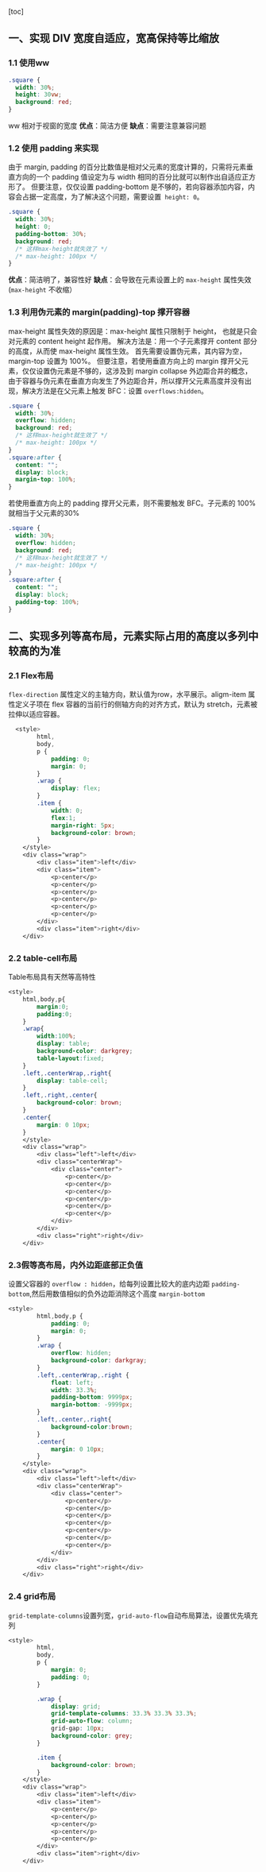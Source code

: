 [toc]

## 一、实现 DIV 宽度自适应，宽高保持等比缩放

### 1.1 使用ww

```css
.square {
  width: 30%;
  height: 30vw;
  background: red;
}
```

ww 相对于视窗的宽度
**优点**：简洁方便
**缺点**：需要注意兼容问题

### 1.2 使用 padding 来实现

由于 margin, padding 的百分比数值是相对父元素的宽度计算的，只需将元素垂直方向的一个 padding 值设定为与 width 相同的百分比就可以制作出自适应正方形了。
但要注意，仅仅设置 padding-bottom 是不够的，若向容器添加内容，内容会占据一定高度，为了解决这个问题，需要设置` height: 0`。

```css
.square {
  width: 30%;
  height: 0;
  padding-bottom: 30%;
  background: red;
  /* 这样max-height就失效了 */
  /* max-height: 100px */
}
```

**优点**：简洁明了，兼容性好
**缺点**：会导致在元素设置上的 `max-height` 属性失效(`max-height` 不收缩）

### 1.3 利用伪元素的 margin(padding)-top 撑开容器

max-height 属性失效的原因是：max-height 属性只限制于 height， 也就是只会对元素的 content height 起作用。
解决方法是：用一个子元素撑开 content 部分的高度，从而使 max-height 属性生效。
首先需要设置伪元素，其内容为空，margin-top 设置为 100%。
但要注意，若使用垂直方向上的 margin 撑开父元素，仅仅设置伪元素是不够的，这涉及到 margin collapse 外边距合并的概念，由于容器与伪元素在垂直方向发生了外边距合并，所以撑开父元素高度并没有出现，解决方法是在父元素上触发 BFC：设置 `overflows:hidden`。

```css
.square {
  width: 30%;
  overflow: hidden;
  background: red;
  /* 这样max-height就生效了 */
  /* max-height: 100px */
}
.square:after {
  content: "";
  display: block;
  margin-top: 100%;
}
```

若使用垂直方向上的 padding 撑开父元素，则不需要触发 BFC。子元素的 100%就相当于父元素的30%

```css
.square {
  width: 30%;
  overflow: hidden;
  background: red;
  /* 这样max-height就生效了 */
  /* max-height: 100px */
}
.square:after {
  content: "";
  display: block;
  padding-top: 100%;
}
```

## 二、实现多列等高布局，元素实际占用的高度以多列中较高的为准

### 2.1 Flex布局

`flex-direction` 属性定义的主轴方向，默认值为row，水平展示。aligm-item 属性定义子项在 flex 容器的当前行的侧轴方向的对齐方式，默认为 stretch，元素被拉伸以适应容器。

```css
  <style>
        html,
        body,
        p {
            padding: 0;
            margin: 0;
        }
        .wrap {
            display: flex;
        }
        .item {
            width: 0;
          	flex:1;
            margin-right: 5px;
            background-color: brown;
        }
    </style>
	<div class="wrap">
        <div class="item">left</div>
        <div class="item">
            <p>center</p>
            <p>center</p>
            <p>center</p>
            <p>center</p>
            <p>center</p>
            <p>center</p>
        </div>
        <div class="item">right</div>
    </div>
```

### 2.2 table-cell布局

Table布局具有天然等高特性

```css
<style>
    html,body,p{
        margin:0;
        padding:0;
    }
    .wrap{
        width:100%;
        display: table;
        background-color: darkgrey;
        table-layout:fixed;
    }
    .left,.centerWrap,.right{
        display: table-cell;
    }
    .left,.right,.center{
        background-color: brown;
    }
    .center{
        margin: 0 10px;
    }
    </style>
    <div class="wrap">
        <div class="left">left</div>
        <div class="centerWrap">
            <div class="center">
                <p>center</p>
                <p>center</p>
                <p>center</p>
                <p>center</p>
                <p>center</p>
                <p>center</p>
            </div>
        </div>
        <div class="right">right</div>
    </div>
```

### 2.3假等高布局，内外边距底部正负值

设置父容器的 `overflow : hidden`，给每列设置比较大的底内边距 `padding-bottom`,然后用数值相似的负外边距消除这个高度 `margin-bottom`

```css
<style>
        html,body,p {
            padding: 0;
            margin: 0;
        }
        .wrap {
            overflow: hidden;
            background-color: darkgray;
        }
        .left,.centerWrap,.right {
            float: left;
            width: 33.3%;
            padding-bottom: 9999px;
            margin-bottom: -9999px;
        }
        .left,.center,.right{
            background-color:brown;
        }
        .center{
            margin: 0 10px;
        }
    </style>
	<div class="wrap">
        <div class="left">left</div>
        <div class="centerWrap">
            <div class="center">
                <p>center</p>
                <p>center</p>
                <p>center</p>
                <p>center</p>
                <p>center</p>
                <p>center</p>
                <p>center</p>
            </div>
        </div>
        <div class="right">right</div>
    </div>
```

### 2.4 grid布局

`grid-template-columns`设置列宽，`grid-auto-flow`自动布局算法，设置优先填充列

```css
<style>
        html,
        body,
        p {
            margin: 0;
            padding: 0;
        }

        .wrap {
            display: grid;
            grid-template-columns: 33.3% 33.3% 33.3%;
            grid-auto-flow: column;
            grid-gap: 10px;
            background-color: grey;
        }

        .item {
            background-color: brown;
        }
    </style>
    <div class="wrap">
        <div class="item">left</div>
        <div class="item">
            <p>center</p>
            <p>center</p>
            <p>center</p>
            <p>center</p>
            <p>center</p>
        </div>
        <div class="item">right</div>
    </div>
```

